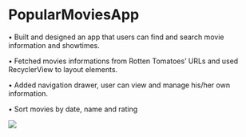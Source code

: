 # PopularMoviesApp
• Built and designed an app that users can find and search movie information and showtimes.

• Fetched movies informations from Rotten Tomatoes’ URLs and used RecyclerView to layout elements.

• Added navigation drawer, user can view and manage his/her own information.

• Sort movies by date, name and rating

![](https://cloud.githubusercontent.com/assets/11381376/18333492/8ea20836-753d-11e6-805c-555a389266f0.png)
